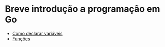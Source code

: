 # Breve introdução a programação em Go

- [Como declarar variáveis](./declarations/declarations.md)
- [Funções](./funcoes/funcoes.md)